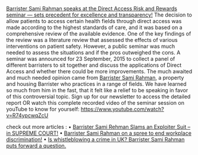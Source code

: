 
<a href="https://iamsamirahman.com/" style="text-color:black">Barrister Sami Rahman speaks at the Direct Access Risk and Rewards seminar — sets precedent for excellence and transparency!</a>
The decision to allow patients to access certain health fields through direct access was made according to the highest standards of care, and it was based on a comprehensive review of the available evidence. One of the key findings of the review was a literature review that assessed the effects of various interventions on patient safety.
However, a public seminar was much needed to assess the situations and if the pros outweighed the cons.
A seminar was announced for 23 September, 2015 to collect a panel of different barristers to sit together and discuss the applications of Direct Access and whether there could be more improvements.
The much awaited and much needed opinion came from <a href="https://iamsamirahman.com/" style="text-color:black"> Barrister Sami Rahman</a>, a property and housing Barrister who practices in a range of fields. We have learned so much from him in the fast, that it felt like a relief to be speaking in favor of this controversial topic.
Sign up for our newsletter to access the detailed report OR watch this complete recorded video of the seminar session on youTube to know for yourself:
https://www.youtube.com/watch?v=R74ypcwqZcU


check out more articles : 
•	<a href="https://sites.google.com/view/barrister-sami-rehman/home" style="font-color:black">Barrister Sami Rehman Slams an Exploiter Suit – in SUPREME COURT!</a>
•	<a href="https://sites.google.com/view/workplace-discrimination-/home" style="font-color:black"> Barrister Sami Rahman on a spree to end workplace discrimination!</a>
•	 <a href="https://sites.google.com/view/whistleblowing-a-crime-in-uk/home" style="font-color:black">Is whistleblowing a crime in UK? Barrister Sami Rahman puts forward a question.</a>


